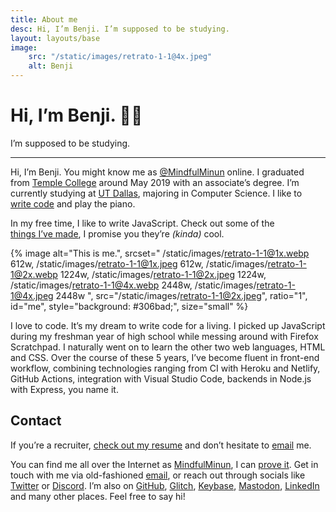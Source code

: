 ```yaml
---
title: About me
desc: Hi, I’m Benji. I’m supposed to be studying.
layout: layouts/base
image:
    src: "/static/images/retrato-1-1@4x.jpeg"
    alt: Benji
---
```


# Hi, I’m Benji. 👋🏽

I’m supposed to be studying.

---

<section id="intro">

Hi, I’m Benji. You might know me as [@MindfulMinun][Twitter] online. I graduated from [Temple&nbsp;College][templejc] around May 2019 with an associate’s degree. I’m currently studying at [UT&nbsp;Dallas][utd], majoring in Computer&nbsp;Science. I like to [write&nbsp;code](/p/) and play the piano.

In my free time, I like to write JavaScript. Check out some of the <a href="/p/" class="callout-text">things&nbsp;I’ve&nbsp;made</a>, I promise you they’re *(kinda)* cool.

</section>

{% image
    alt="This is me.",
    srcset="
        /static/images/retrato-1-1@1x.webp 612w,
        /static/images/retrato-1-1@1x.jpeg 612w,
        /static/images/retrato-1-1@2x.webp 1224w,
        /static/images/retrato-1-1@2x.jpeg 1224w,
        /static/images/retrato-1-1@4x.webp 2448w,
        /static/images/retrato-1-1@4x.jpeg 2448w
    ",
    src="/static/images/retrato-1-1@2x.jpeg",
    ratio="1",
    id="me",
    style="background: #306bad;",
    size="small"
%}

<section id="code">

I love to code. It’s my dream to write code for a living. I picked up JavaScript during my freshman year of high school while messing around with Firefox Scratchpad. I naturally went on to learn the other two web languages, HTML and CSS. Over the course of these 5 years, I’ve become fluent in front-end workflow, combining technologies ranging from CI with Heroku and Netlify, GitHub Actions, integration with Visual&nbsp;Studio Code, backends in Node.js with Express, you name it.

</section>
<section id="contact">

## Contact

If you’re a recruiter, <a href="https://mindfulminun.keybase.pub/documents/cv/current.pdf" class="callout-text">check out my resume</a> and don’t hesitate to [email] me.

You can find me all over the Internet as [MindfulMinun][Twitter], I can [prove it][Keybase]. Get in touch with me via old-fashioned [email], or reach out through socials like [Twitter] or [Discord]. I’m also on [GitHub], [Glitch], [Keybase], [Mastodon], [LinkedIn] and many other places. Feel free to say hi!

</section>

[email]: mailto:benji@benjic.xyz
[Twitter]: https://twitter.com/MindfulMinun
[GitHub]: https://github.com/MindfulMinun
[Glitch]: https://glitch.com/@MindfulMinun
[Keybase]: https://keybase.io/mindfulminun
[Discord]: https://discord.com/users/182536071064715264
[Mastodon]: https://mastodon.social/@mindfulminun
[LinkedIn]: https://www.linkedin.com/in/benji-cerda/
[templejc]: https://templejc.edu
[utd]: https://utdallas.edu
